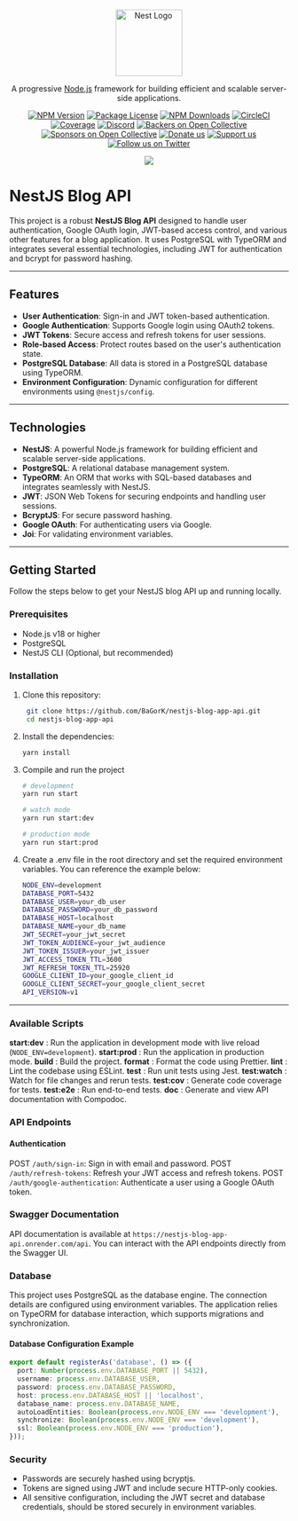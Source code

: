 <p align="center">
  <a href="https://wakatime.com/badge/github/BaGorK/nestjs-blog-app-api" target="blank"><img src="https://wakatime.com/badge/github/BaGorK/nestjs-blog-app-api.svg" alt="" /></a>
</p>

<p align="center">
  <a href="http://nestjs.com/" target="blank"><img src="https://nestjs.com/img/logo-small.svg" width="120" alt="Nest Logo" /></a>
</p>

[circleci-image]: https://img.shields.io/circleci/build/github/nestjs/nest/master?token=abc123def456
[circleci-url]: https://circleci.com/gh/nestjs/nest

  <p align="center">A progressive <a href="http://nodejs.org" target="_blank">Node.js</a> framework for building efficient and scalable server-side applications.</p>
    <p align="center">
<a href="https://www.npmjs.com/~nestjscore" target="_blank"><img src="https://img.shields.io/npm/v/@nestjs/core.svg" alt="NPM Version" /></a>
<a href="https://www.npmjs.com/~nestjscore" target="_blank"><img src="https://img.shields.io/npm/l/@nestjs/core.svg" alt="Package License" /></a>
<a href="https://www.npmjs.com/~nestjscore" target="_blank"><img src="https://img.shields.io/npm/dm/@nestjs/common.svg" alt="NPM Downloads" /></a>
<a href="https://circleci.com/gh/nestjs/nest" target="_blank"><img src="https://img.shields.io/circleci/build/github/nestjs/nest/master" alt="CircleCI" /></a>
<a href="https://coveralls.io/github/nestjs/nest?branch=master" target="_blank"><img src="https://coveralls.io/repos/github/nestjs/nest/badge.svg?branch=master#9" alt="Coverage" /></a>
<a href="https://discord.gg/G7Qnnhy" target="_blank"><img src="https://img.shields.io/badge/discord-online-brightgreen.svg" alt="Discord"/></a>
<a href="https://opencollective.com/nest#backer" target="_blank"><img src="https://opencollective.com/nest/backers/badge.svg" alt="Backers on Open Collective" /></a>
<a href="https://opencollective.com/nest#sponsor" target="_blank"><img src="https://opencollective.com/nest/sponsors/badge.svg" alt="Sponsors on Open Collective" /></a>
  <a href="https://paypal.me/kamilmysliwiec" target="_blank"><img src="https://img.shields.io/badge/Donate-PayPal-ff3f59.svg" alt="Donate us"/></a>
    <a href="https://opencollective.com/nest#sponsor"  target="_blank"><img src="https://img.shields.io/badge/Support%20us-Open%20Collective-41B883.svg" alt="Support us"></a>
  <a href="https://twitter.com/nestframework" target="_blank"><img src="https://img.shields.io/twitter/follow/nestframework.svg?style=social&label=Follow" alt="Follow us on Twitter"></a>
</p>

<p align="center">
  <img src="https://github.com/user-attachments/assets/54e3ce9e-f867-4383-b361-4eb8ee6e1665" />
</p>

# NestJS Blog API

This project is a robust **NestJS Blog API** designed to handle user authentication, Google OAuth login, JWT-based access control, and various other features for a blog application. It uses PostgreSQL with TypeORM and integrates several essential technologies, including JWT for authentication and bcrypt for password hashing.

---

## Features

- **User Authentication**: Sign-in and JWT token-based authentication.
- **Google Authentication**: Supports Google login using OAuth2 tokens.
- **JWT Tokens**: Secure access and refresh tokens for user sessions.
- **Role-based Access**: Protect routes based on the user's authentication state.
- **PostgreSQL Database**: All data is stored in a PostgreSQL database using TypeORM.
- **Environment Configuration**: Dynamic configuration for different environments using `@nestjs/config`.

---

## Technologies

- **NestJS**: A powerful Node.js framework for building efficient and scalable server-side applications.
- **PostgreSQL**: A relational database management system.
- **TypeORM**: An ORM that works with SQL-based databases and integrates seamlessly with NestJS.
- **JWT**: JSON Web Tokens for securing endpoints and handling user sessions.
- **BcryptJS**: For secure password hashing.
- **Google OAuth**: For authenticating users via Google.
- **Joi**: For validating environment variables.

---

## Getting Started

Follow the steps below to get your NestJS blog API up and running locally.

### Prerequisites

- Node.js v18 or higher
- PostgreSQL
- NestJS CLI (Optional, but recommended)

### Installation

1. Clone this repository:

   ```bash
    git clone https://github.com/BaGorK/nestjs-blog-app-api.git
    cd nestjs-blog-app-api
   ```

2. Install the dependencies:

   ```bash
   yarn install
   ```

3. Compile and run the project

   ```bash
   # development
   yarn run start

   # watch mode
   yarn run start:dev

   # production mode
   yarn run start:prod
   ```

4. Create a .env file in the root directory and set the required environment variables. You can reference the example below:

   ```bash
   NODE_ENV=development
   DATABASE_PORT=5432
   DATABASE_USER=your_db_user
   DATABASE_PASSWORD=your_db_password
   DATABASE_HOST=localhost
   DATABASE_NAME=your_db_name
   JWT_SECRET=your_jwt_secret
   JWT_TOKEN_AUDIENCE=your_jwt_audience
   JWT_TOKEN_ISSUER=your_jwt_issuer
   JWT_ACCESS_TOKEN_TTL=3600
   JWT_REFRESH_TOKEN_TTL=25920
   GOOGLE_CLIENT_ID=your_google_client_id
   GOOGLE_CLIENT_SECRET=your_google_client_secret
   API_VERSION=v1
   ```

---

### Available Scripts

**start:dev** : Run the application in development mode with live reload (`NODE_ENV=development`).
**start:prod** : Run the application in production mode.
**build** : Build the project.
**format** : Format the code using Prettier.
**lint** : Lint the codebase using ESLint.
**test** : Run unit tests using Jest.
**test:watch** : Watch for file changes and rerun tests.
**test:cov** : Generate code coverage for tests.
**test:e2e** : Run end-to-end tests.
**doc** : Generate and view API documentation with Compodoc.

### API Endpoints

#### Authentication

POST `/auth/sign-in`: Sign in with email and password.
POST `/auth/refresh-tokens`: Refresh your JWT access and refresh tokens.
POST `/auth/google-authentication`: Authenticate a user using a Google OAuth token.

### Swagger Documentation

API documentation is available at `https://nestjs-blog-app-api.onrender.com/api`. You can interact with the API endpoints directly from the Swagger UI.

### Database

This project uses PostgreSQL as the database engine. The connection details are configured using environment variables. The application relies on TypeORM for database interaction, which supports migrations and synchronization.

#### Database Configuration Example

```typescript
export default registerAs('database', () => ({
  port: Number(process.env.DATABASE_PORT || 5432),
  username: process.env.DATABASE_USER,
  password: process.env.DATABASE_PASSWORD,
  host: process.env.DATABASE_HOST || 'localhost',
  database_name: process.env.DATABASE_NAME,
  autoLoadEntities: Boolean(process.env.NODE_ENV === 'development'),
  synchronize: Boolean(process.env.NODE_ENV === 'development'),
  ssl: Boolean(process.env.NODE_ENV === 'production'),
}));
```

### Security

- Passwords are securely hashed using bcryptjs.
- Tokens are signed using JWT and include secure HTTP-only cookies.
- All sensitive configuration, including the JWT secret and database credentials, should be stored securely in environment variables.
